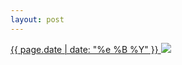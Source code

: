 ```yaml
---
layout: post
---
```


<p>
  <a href="/79">
    <time>{{ page.date | date: "%e %B %Y" }}</time>
    <img src="https://s3.amazonaws.com/life.aaronjgreenberg.com/79.jpg">
  </a>
  
</p>
